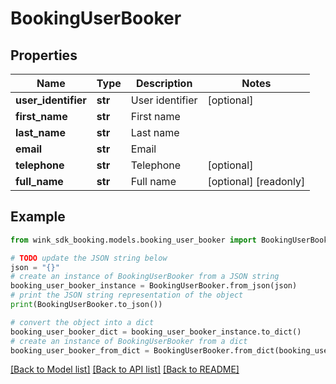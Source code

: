 # BookingUserBooker


## Properties

Name | Type | Description | Notes
------------ | ------------- | ------------- | -------------
**user_identifier** | **str** | User identifier | [optional] 
**first_name** | **str** | First name | 
**last_name** | **str** | Last name | 
**email** | **str** | Email | 
**telephone** | **str** | Telephone | [optional] 
**full_name** | **str** | Full name | [optional] [readonly] 

## Example

```python
from wink_sdk_booking.models.booking_user_booker import BookingUserBooker

# TODO update the JSON string below
json = "{}"
# create an instance of BookingUserBooker from a JSON string
booking_user_booker_instance = BookingUserBooker.from_json(json)
# print the JSON string representation of the object
print(BookingUserBooker.to_json())

# convert the object into a dict
booking_user_booker_dict = booking_user_booker_instance.to_dict()
# create an instance of BookingUserBooker from a dict
booking_user_booker_from_dict = BookingUserBooker.from_dict(booking_user_booker_dict)
```
[[Back to Model list]](../README.md#documentation-for-models) [[Back to API list]](../README.md#documentation-for-api-endpoints) [[Back to README]](../README.md)


